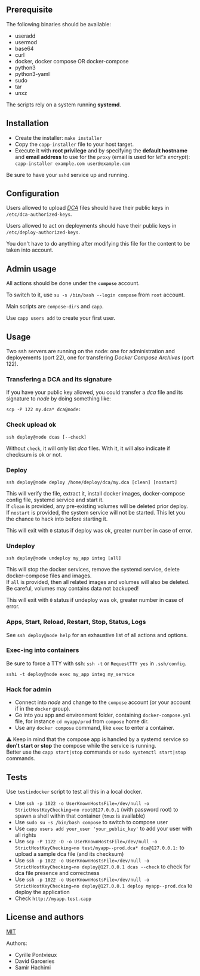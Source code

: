 Prerequisite
------------

The following binaries should be available:
- useradd
- usermod
- base64
- curl
- docker, docker compose OR docker-compose
- python3
- python3-yaml
- sudo
- tar
- unxz

The scripts rely on a system running **systemd**.

Installation
------------

- Create the installer: `make installer`
- Copy the `capp-installer` file to your host target.
- Execute it with **root privilege** and by specifying the **default hostname** and **email address** to use for the `proxy` (email is used for *let's encrypt*):  
`capp-installer example.com user@example.com`

Be sure to have your `sshd` service up and running.

Configuration
-------------

Users allowed to upload [*DCA*](https://github.com/jrd/dca_format) files should have their public keys in `/etc/dca-authorized-keys`.

Users allowed to act on deployments should have their public keys in `/etc/deploy-authorized-keys`.

You don't have to do anything after modifying this file for the content to be taken into account.

Admin usage
-----------

All actions should be done under the **`compose`** account.

To switch to it, use `su -s /bin/bash --login compose` from `root` account.

Main scripts are `compose-dirs` and `capp`.

Use `capp users add` to create your first user.

Usage
-----

Two ssh servers are running on the node: one for administration and deployements (port 22), one for transfering *Docker Compose Archives* (port 122).

### Transfering a DCA and its signature

If you have your public key allowed, you could transfer a *dca* file and its signature to *node* by doing something like:

`scp -P 122 my.dca* dca@node:`

### Check upload ok

`ssh deploy@node dcas [--check]`

Without `check`, it will only list *dca* files. With it, it will also indicate if checksum is ok or not.

### Deploy

`ssh deploy@node deploy /home/deploy/dca/my.dca [clean] [nostart]`

This will verify the file, extract it, install docker images, docker-compose config file, systemd service and start it.  
If `clean` is provided, any pre-existing volumes will be deleted prior deploy.  
If `nostart` is provided, the system service will not be started. This let you the chance to hack into before starting it.

This will exit with `0` status if deploy was ok, greater number in case of error.

### Undeploy

`ssh deploy@node undeploy my_app integ [all]`

This will stop the docker services, remove the systemd service, delete docker-compose files and images.  
If `all` is provided, then all related images and volumes will also be deleted.  
Be careful, volumes may contains data not backuped!

This will exit with `0` status if undeploy was ok, greater number in case of error.

### Apps, Start, Reload, Restart, Stop, Status, Logs

See `ssh deploy@node help` for an exhaustive list of all actions and options.

### Exec-ing into containers

Be sure to force a TTY with ssh: `ssh -t` or `RequestTTY yes` in `.ssh/config`.

`sshi -t deploy@node exec my_app integ my_service`

### Hack for admin

- Connect into *node* and change to the `compose` account (or your account if in the `docker` group).
- Go into you app and environment folder, containing `docker-compose.yml` file, for instance `cd myapp/prod` from `compose` home dir.
- Use any `docker compose` command, like `exec` to enter a container.

⚠ Keep in mind that the compose app is handled by a systemd service so **don't start or stop** the compose while the service is running.  
Better use the `capp start|stop` commands or `sudo systemctl start|stop` commands.

Tests
-----

Use `testindocker` script to test all this in a local docker.

- Use `ssh -p 1022 -o UserKnownHostsFile=/dev/null -o StrictHostKeyChecking=no root@127.0.0.1` (with password root) to spawn a shell within that container (`tmux` is available)
- Use `sudo su -s /bin/bash compose` to switch to compose user
- Use `capp users add your_user 'your_public_key'` to add your user with all rights
- Use `scp -P 1122 -O -o UserKnownHostsFile=/dev/null -o StrictHostKeyChecking=no test/myapp--prod.dca* dca@127.0.0.1:` to upload a sample dca file (and its checksum)
- Use `ssh -p 1022 -o UserKnownHostsFile=/dev/null -o StrictHostKeyChecking=no deploy@127.0.0.1 dcas --check` to check for dca file presence and correctness
- Use `ssh -p 1022 -o UserKnownHostsFile=/dev/null -o StrictHostKeyChecking=no deploy@127.0.0.1 deploy myapp--prod.dca` to deploy the application
- Check `http://myapp.test.capp`

License and authors
-------------------

[MIT](./LICENSE)

Authors:

- Cyrille Pontvieux
- David Garceries
- Samir Hachimi
